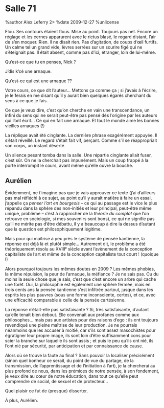 Salle 71
========

%author Alex Leferry 2>
%date   2009-12-27
%unlicense

Flou.  Ses contours étaient flous.  Mise au point.  Toujours pas net.  Encore un
réglage et les cernes apparurent avec le rictus blasé, le regard distant, l’air
de s’en moquer.  Rien.  Il ne disait rien.  Pas d’agitation, de coups d’œil
furtifs.  Un calme tel un grand vide, lèvres serrées sur un sourire figé qui ne
s’éteignait pas.  Il était absent, comme pas d’ici, étranger, loin de lui-même.

Qu’est-ce que tu en penses, Nick ?

J’dis k’cé une arnaque.

Qu’est-ce qui est une arnaque ??

Votre cours, ce que dit l’auteur…  Mettons ça comme ça ; si j’avais à l’écrire,
je le ferais en me disant qu’il y aurait bien quelques égarés cherchant du sens
à ce que je fais.

Ce que je veux dire, c’est qu’on cherche en vain une transcendance, un infini du
sens qui ne serait peut-être pas pensé dès l’origine par les auteurs qui l’ont
écrit…  Ce qui en fait une arnaque.  Et tout le monde aime les bonnes vieilles
arnaques (!)

La réplique avait été cinglante.  La dernière phrase exagérément appuyée.  Il
s’était réveillé.  Le regard s’était fait vif, perçant.  Comme s’il se
réappropriait son corps, un instant déserté.

Un silence pesant tomba dans la salle.  Une répartie cinglante allait fuser,
c’est sûr.  On ne la cherchait pas impunément.  Mais un coup frappé à la porte
interrompit le cours, avant même qu’elle ouvre la bouche.

Aurélien
--------

Évidemment, ne t’imagine pas que je vais approuver ce texte (j’ai d’ailleurs
pas mal réfléchi à ce sujet, au point qu’il y aurait matière à faire un essai,
j’appelle ça _penser l’art en bourgeois_ – ce qui au passage est le vice le plus
répandu dans la sphère des non-initiés et leur principal, peut-être même unique,
problème – c’est à rapprocher de la _théorie du complot_ que l’on retrouve en
sociologie, si mes souvenirs sont bons), ce qui ne signifie pas qu’il ne mérite
pas d’être débattu, il y a beaucoup à dire la dessus d’autant que la question
est philosophiquement légitime.

Mais pour qui maîtrise à peu près le système de pensée kantienne, la réponse est
déjà là et plutôt simple…  Autrement dit, le problème a été théoriquement résolu
au XVIIIᵉ siècle avant l’avènement de la conception capitaliste de l’art et même
de la conception capitaliste tout court !  (quoique !)

Alors pourquoi toujours les mêmes doutes en 2009 ?  Les mêmes phobies, la même
répulsion, la peur de l’arnaque, la méfiance ?  Je ne sais pas.  Ou du moins la
seule chose que je sais, c’est que c’est encore un arbre qui cache une forêt.
Oui, la philosophie est également une sphère fermée, mais en trois cents ans la
pensée kantienne s’est infiltrée partout, jusque dans les esprits les plus
pauvres (sous une forme inconsciente, certes), et ce, avec une efficacité
comparable à celle de la pensée cartésienne.

La réponse n’était-elle pas satisfaisante ?  Si, très satisfaisante, d’autant
qu’elle tenait bien debout.  Elle convenait aux profanes comme aux philosophes…
mais pas aux artistes pour des raisons d’ego : ils ont toujours revendiqué une
pleine maîtrise de leur production.  Je ne pourrais néanmoins que les accuser à
moitié, car s’ils sont assez masochistes pour égratigner leur propre image, ils
sont loin d’être suffisamment cons pour scier la branche sur laquelle ils sont
assis ; et puis le peu qu’ils ont nié, ils l’ont nié par sécurité, par
anticipation et par connaissance de cause.

Alors où se trouve la faute au final ?  Sans pouvoir la localiser précisément
(sinon quel bonheur ce serait, du point de vue du partage, de la transmission,
de l’apprentissage et de l’initiation à l’art), je la chercherai au plus profond
de nous, dans les prémices de notre pensée, à son fondement, je veux dire au
cœur de notre éducation, dans tout ce qu’elle peut comprendre de social, de
sexuel et de protecteur…

Quel plaisir ce fut de (presque) disserter.

À plus, Aurélien.
